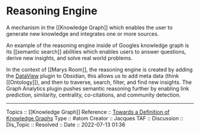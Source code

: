 # Reasoning Engine

A mechanism in the [[Knowledge Graph]] which enables the user to generate new knowledge and integrates one or more sources. 

An example of the reasoning engine inside of Googles knowledge graph is its [[semantic search]] abilities which enables users to answer questions, derive new insights, and solve real world problems.

In the context of [[Marys Room]], the reasoning engine is created by adding the [DataView](https://github.com/blacksmithgu/obsidian-dataview) plugin to Obsidian, this allows us to add meta data (think [[Ontology]]), and then to traverse, search, filter, and find new insights. The Graph Analytics plugin pushes semantic reasoning further by enabling link prediction, similarity, centrality, co-citations, and community detection.

---
Topics :: [[Knowledge Graph]]
Reference :: [Towards a Definition of Knowledge Graphs](http://ceur-ws.org/Vol-1695/paper4.pdf)
Type :: #atom
Creator :: Jacques
TAF ::
Discussion ::
Dis_Topic :: 
Resolved ::
Date :: 2022-07-13 01:36
